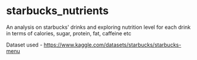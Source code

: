 # starbucks_nutrients

An analysis on starbucks' drinks and exploring nutrition level for each drink in terms of calories, sugar, protein, fat, caffeine etc

Dataset used - https://www.kaggle.com/datasets/starbucks/starbucks-menu
